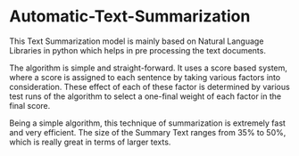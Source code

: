 # Automatic-Text-Summarization

This Text Summarization model is mainly based on Natural Language Libraries in python which helps in pre processing the text documents.

The algorithm is simple and straight-forward. It uses a score based system, where a score is assigned to each sentence by taking various factors into consideration. These effect of each of these factor is determined by various test runs of the algorithm to select a one-final weight of each factor in the final score.

Being a simple algorithm, this technique of summarization is extremely fast and very efficient. The size of the Summary Text ranges from 35% to 50%, which is really great in terms of larger texts.
